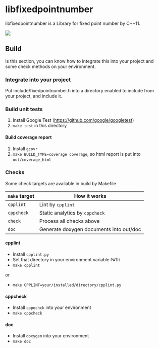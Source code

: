 # libfixedpointnumber

libfixedpointnumber is a Library for fixed point number by C++11.

![](https://github.com/MinoruSekine/libfixedpointnumber/workflows/Check%20build/badge.svg?branch=master)

## Build

Is this section, you can know how to integrate this into your project
and some check methods on your environment.

### Integrate into your project

Put include/fixedpointnumber.h into a directory
enabled to include from your project,
and include it.

### Build unit tests

1. Install Google Test (https://github.com/google/googletest)
1. `make test` in this directory

#### Build coverage report

1. Install `gcovr`
1. `make BUILD_TYPE=coverage coverage`, so html report is put into `out/coverage_html`

### Checks

Some check targets are available in build by Makefile

| `make` target | How it works |
----|----
| `cpplint` | Lint by `cpplint` |
| `cppcheck` | Static analytics by `cppcheck` |
| `check` | Process all checks above |
| `doc` | Generate doxygen documents into out/doc |

#### cpplint

- Install `cpplint.py`
- Set that directory in your environment variable `PATH`
- `make cpplint`

or

- `make CPPLINT=your/installed/directory/cpplint.py`

#### cppcheck

- Install `cppechck` into your environment
- `make cppcheck`

#### doc

- Install `doxygen` into your environment
- `make doc`
